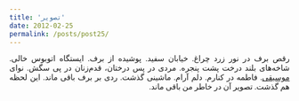```yaml
---
title: 'تصویر'
date: 2012-02-25
permalink: /posts/post25/
---
```

<div align="justify" dir="rtl" style="font-family:vazir;">

رقص برف در نور زرد چراغ. خیابان سفید. پوشیده از برف. ایستگاه اتوبوس خالی. شاخه‌های بلند درخت پشت پنجره. مردی در پس درختان، قدم‌زنان در پی سگش. نوای <a href="http://www.youtube.com/watch?v=-ySaJroZO0w&feature=BFa&list=PLD35149F72D023A76&lf=view_all">موسیقی</a>. فاطمه در کنارم. دلم آرام. ماشینی گذشت. ردی بر برف باقی ماند. این لحظه هم گذشت. تصویر آن در خاطر من باقی ماند.

</div>
